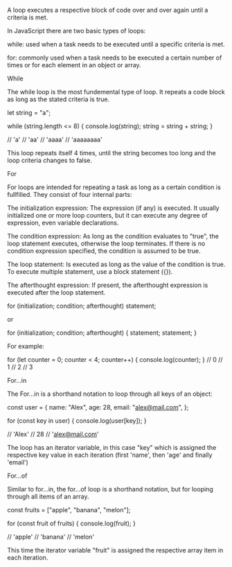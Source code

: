 A loop executes a respective block of code over and over again until a criteria is met.

In JavaScript there are two basic types of loops:

while: used when a task needs to be executed until a specific criteria is met.

for: commonly used when a task needs to be executed a certain number of times or for each element in an object or array.

  While

The while loop is the most fundemental type of loop. It repeats a code block as long as the stated criteria is true.

let string = "a";

while (string.length <= 8) {
  console.log(string);
  string = string + string;
}

// 'a'
// 'aa'
// 'aaaa'
// 'aaaaaaaa'

This loop repeats itself 4 times, until the string becomes too long and the loop criteria changes to false.

  For

For loops are intended for repeating a task as long as a certain condition is fullfilled. They consist of four internal parts:

The initialization expression: The expression (if any) is executed. It usually initialized one or more loop counters, but it can execute any degree of expression, even variable declarations.

The condition expression: As long as the condition evaluates to "true", the loop statement executes, otherwise the loop terminates. If there is no condition expression specified, the condition is assumed to be true.

The loop statement: Is executed as long as the value of the condition is true. To execute multiple statement, use a block statement ({}).

The afterthought expression: If present, the afterthought expression is executed after the loop statement.

for (initialization; condition; afterthought) statement;

or

for (initialization; condition; afterthought) {
  statement;
  statement;
}

For example:

for (let counter = 0; counter < 4; counter++) {
  console.log(counter);
}
// 0
// 1
// 2
// 3

For...in

The For...in is a shorthand notation to loop through all keys of an object:

const user = {
  name: "Alex",
  age: 28,
  email: "alex@mail.com",
};

for (const key in user) {
  console.log(user[key]);
}

// 'Alex'
// 28
// 'alex@mail.com'

The loop has an iterator variable, in this case "key" which is assigned the respective key value in each iteration (first 'name', then 'age' and finally 'email')

For...of

Similar to for...in, the for...of loop is a shorthand notation, but for looping through all items of an array.

const fruits = ["apple", "banana", "melon"];

for (const fruit of fruits) {
  console.log(fruit);
}

// 'apple'
// 'banana'
// 'melon'

This time the iterator variable "fruit" is assigned the respective array item in each iteration.